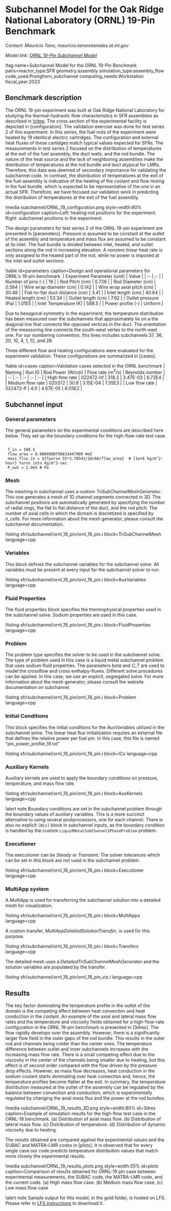 # Subchannel Model for the Oak Ridge National Laboratory (ORNL) 19-Pin Benchmark

*Contact: Mauricio Tano, mauricio.tanoretamales.at.inl.gov*

*Model link: [ORNL 19-Pin Subchannel Model](https://github.com/idaholab/virtual_test_bed/tree/devel/sfr/subchannel/ornl_19_pin)*

!tag name=Subchannel Model for the ORNL 19-Pin Benchmark pairs=reactor_type:SFR
                       geometry:assembly
                       simulation_type:assembly_flow
                       code_used:Pronghorn_subchannel
                       computing_needs:Workstation
                       fiscal_year:2023

## Benchmark description

The ORNL 19-pin experiment was built at Oak Ridge National Laboratory for studying the thermal-hydraulic flow characteristics in SFR assemblies as described in [!citep](fontana74).
The cross section of the experimental facility is depicted in [configuration].
The validation exercise was done for test series 2 of this experiment.
In this series, the fuel rods of the experiment were heated by 19 identical electric cartridges.
The configuration and external heat fluxes of these cartidges match typical values expected for SFRs.
The measurements in test series 2 focused on the distribution of temperatures at the exit of the fuel assembly, the duct walls, and the rod bundle.
The nature of the heat source and the lack of neighboring assemblies make the distribution of temperatures at the rod bundle and duct atypical for LMRs.
Therefore, this data was deemed of secondary importance for validating the subchannel code.
In contrast, the distribution of temperatures at the exit of the fuel assembly is indicative of the heating of the coolant and flow mixing in the fuel bundle, which is expected to be representative of the one in an actual SFR.
Therefore, we have focused our validation work in predicting the distribution of temperatures at the exit of the fuel assembly.

!media subchannel/ORNL_19_configuration.png
       style=width:80%
       id=configuration
       caption=Left: heating rod positions for the experiment. Right: subchannel positions in the experiment.

The design parameters for test series 2 of the ORNL 19-pin experiment are presented in [parameters].
Pressure is assumed to be constant at the outlet of the assembly and temperature and mass flux are assumed to be constant at its inlet.
The fuel bundle is divided between inlet, heated, and outlet sections along the rod in increasing elevation.
A nonzero linear heat rate is only assigned to the heated part of the rod, while no power is imposed at the inlet and outlet sections.

!table id=parameters caption=Design and operational parameters for ORNL's 19-pin benchmark.
| Experiment Parameter (unit) | Value  |
| :- | :- |
| Number of pins (-) | 19 |
| Rod Pitch (cm) | 0.726 |
| Rod Diameter (cm) | 0.584 |
| Wire wrap diameter (cm) | 0.142 |
| Wire wrap axial pitch (cm) | 30.48 |
| Flat-to-flat duct distance (cm) | 3.41 |
| Inlet length (cm) | 40.64 |
| Heated length (cm) | 53.34 |
| Outlet length (cm) | 7.62 |
| Outlet pressure (Pa) | 1.01E5 |
| Inlet Temperature (K) | 588.5 |
| Power profile (-) | Uniform |


Due to hexagonal symmetry in the experiment, the temperature distribution has been measured over the subchannels that approximately lie on a the diagonal line that connects the opposed vertices in the duct.
The orientation of the meassuring line connects the south-west vertex to the north-east one.
For our numbering convention, this lines includes subchannels 37, 36, 20, 10, 4, 1, 12, and 28.

Three different flow and heating configurations were evaluated for the experiment validation.
These configurations are summarized in [cases].

!table id=cases caption=Validation cases selected in the ORNL benchmark
| Naming | Run ID | Rod Power (W/cm) | Flow rate (m$^3$/s) | Reynolds number |
| :- | :- | :- | :- | :- |
| High flow rate | 022472-hf | 318.2 | 3.47E-03 | 6.72E4 |
| Medium flow rate | 020372 | 30.8 | 3.15E-04 | 7.35E3 |
| Low flow rate | 022472-lf | 4.9  | 4.67E-05 | 9.05E2 |

## Subchannel input

### General parameters

The general parameters on the experimental conditions are described here below.
They set up the boundary conditions for the high-flow-rate test case.

```language=bash

 T_in = 588.5
 flow_area = 0.0004980799633447909 #m2
 mass_flux_in = ${fparse 55*3.78541/10/60/flow_area}  # [1e+6 kg/m^2-hour] turns into kg/m^2-sec
 P_out = 2.0e5 # Pa

```

### Mesh

The meshing in subchannel uses a custom *TriSubChannelMeshGenerator*.
This one generates a mesh of 1D channel segments connected in 3D.
The subchannel positions are automatically generated by specifying the number of radial rings, the flat to flat distance of the duct, and the rod pitch.
The number of axial cells in which the domain is discretized is specified by *n_cells*.
For more information about the mesh generator, please consult the subchannel documentation.

!listing sfr/subchannel/ornl_19_pin/ornl_19_pin.i block=TriSubChannelMesh language=cpp

### Variables

This block defines the subchannel variables for the subchannel solve.
All variables must be present at every input for the subchannel solver to run.

!listing sfr/subchannel/ornl_19_pin/ornl_19_pin.i block=AuxVariables language=cpp

### Fluid Properties

The fluid properties block specifies the thermophysical properties used in the subchannel solve.
Sodium properties are used in this case.

!listing sfr/subchannel/ornl_19_pin/ornl_19_pin.i block=FluidProperties language=cpp

### Problem

The problem type specifies the solver to be used in the subchannel solve.
The type of problem used in this case is a liquid metal subchannel problem that uses sodium fluid properties.
The parameters *beta* and *C_T* are used to model the crossflow and cross enthalpy-fluxes.
Different solve procedures can be applied.
In this case, we use an explicit, segregated solve.
For more information about the mesh generator, please consult the website documentation on subchannel.

!listing sfr/subchannel/ornl_19_pin/ornl_19_pin.i block=Problem language=cpp

### Initial Conditions

This block specifies the initial conditions for the *AuxVariables* utilized in the subchannel solve.
The linear heat flux initialization requires an external file that defines the relative power per fuel pin.
In this case, this file is named "pin_power_profile_19.txt"

!listing sfr/subchannel/ornl_19_pin/ornl_19_pin.i block=ICs language=cpp

### Auxiliary Kernels

Auxiliary kernels are used to apply the boundary conditions on pressure, temperature, and mass flow rate.

!listing sfr/subchannel/ornl_19_pin/ornl_19_pin.i block=AuxKernels language=cpp

!alert note
Boundary conditions are set in the subchannel problem through the boundary values of auxiliary variables. This
is a more succinct alternative to using several postprocessors, one for each channel. There is also no explicit
`[BCs]` block in subchannel inputs, as the boundary condition is handled by the custom `LiquidMetalSubChannel1PhaseProblem`
problem.

### Executioner

The executioner can be *Steady* or *Transient*.
The solver tolerances which can be set in this block are not used in the subchannel problem.

!listing sfr/subchannel/ornl_19_pin/ornl_19_pin.i block=Executioner language=cpp

### MultiApp system

A *MultiApp* is used for transferring the subchannel solution into a detailed mesh for visualization.

!listing sfr/subchannel/ornl_19_pin/ornl_19_pin.i block=MultiApps language=cpp

A custom transfer, *MultiAppDetailedSolutionTransfer*, is used for this purpose.

!listing sfr/subchannel/ornl_19_pin/ornl_19_pin.i block=Transfers language=cpp

The detailed mesh uses a *DetailedTriSubChannelMeshGenerator* and the solution variables are populated by the transfer.

!listing sfr/subchannel/ornl_19_pin/ornl_19_pin_viz.i language=cpp



## Results

The key factor dominating the temperature profile in the outlet of the domain is the competing effect between heat convection and heat conduction in the coolant.
An example of the axial and lateral mass flow rates and the temperature and viscosity fields obtained for a high-flow-rate configuration in the ORNL 19-pin benchmark is presented in [3dres].
The flow rapidly develops over the assembly.
However, there is a significantly larger flow field in the outer gaps of the rod bundle.
This results in the outer rod and channels being colder than the center ones.
The temperature difference between outlet and inner subchannels increases with the increasing mass flow rate.
There is a small competing effect due to the viscosity in the center of the channels being smaller due to heating, but this effect is of second order compared with the flow driven by the pressure drop effects.
However, as mass flow decreases, heat conduction in the sodium coolant starts dominating over heat convection and, hence, the temperature profiles become flatter at the exit.
In summary, the temperature distribution measured at the outlet of the assembly can be regulated by the balance between convection and conduction, which is experimentally regulated by changing the axial mass flux and the power at the rod bundles.

!media subchannel/ORNL_19_results_3D.png
       style=width:80%
       id=3dres
       caption=Example of simulation results for the high-flow test case in the ORNL-19 benchmark. (a) Distribution of axial mass flow. (b) Distribution of lateral mass flow. (c) Distribution of temperature. (d) Distribution of dynamic viscosity due to heating.


The results obtained are compared against the experimental values and the SUBAC and MATRA-LMR codes in [plots].
It is observed that for every single case our code predicts temperature distribution values that match more closely the experimental results.


!media subchannel/ORNL_19_results_plots.png
       style=width:55%
       id=plots
       caption=Comparison of results obtained for ORNL-19 pin case between experimental measurements, the SUBAC code, the MATRA-LMR code, and the current code. (a) High mass flow case. (b) Medium mass flow case. (c) Low mass flow case

!alert note
Sample output for this model, in the gold folder, is hosted on LFS.
Please refer to [LFS instructions](resources/how_to_use_vtb.md#lfs) to download it.
